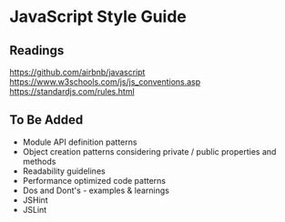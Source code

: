 # JavaScript Style Guide

## Readings

https://github.com/airbnb/javascript
https://www.w3schools.com/js/js_conventions.asp
https://standardjs.com/rules.html

## To Be Added

- Module API definition patterns
- Object creation patterns considering private / public properties and methods
- Readability guidelines
- Performance optimized code patterns
- Dos and Dont's - examples & learnings
- JSHint
- JSLint
